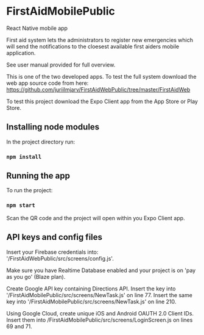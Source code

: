 # FirstAidMobilePublic
React Native mobile app

First aid system lets the administrators to register new emergencies which will send the notifications to the cloesest available first aiders mobile application.

See user manual provided for full overview.

This is one of the two developed apps. To test the full system download the web app source code from here: https://github.com/juriilmjarv/FirstAidWebPublic/tree/master/FirstAidWeb

To test this project download the Expo Client app from the App Store or Play Store.

## Installing node modules

In the project directory run:

### `npm install`

## Running the app

To run the project:

### `npm start`

Scan the QR code and the project will open within you Expo Client app.

## API keys and config files

Insert your Firebase credentials into: '/FirstAidWebPublic/src/screens/config.js'.

Make sure you have Realtime Database enabled and your project is on 'pay as you go' (Blaze plan).

Create Google API key containing Directions API. Insert the key into '/FirstAidMobilePublic/src/screens/NewTask.js' on line 77. Insert the same key into '/FirstAidMobilePublic/src/screens/NewTask.js' on line 210.

Using Google Cloud, create unique iOS and Android OAUTH 2.0 Client IDs. Insert them into /FirstAidMobilePublic/src/screens/LoginScreen.js on lines 69 and 71.
